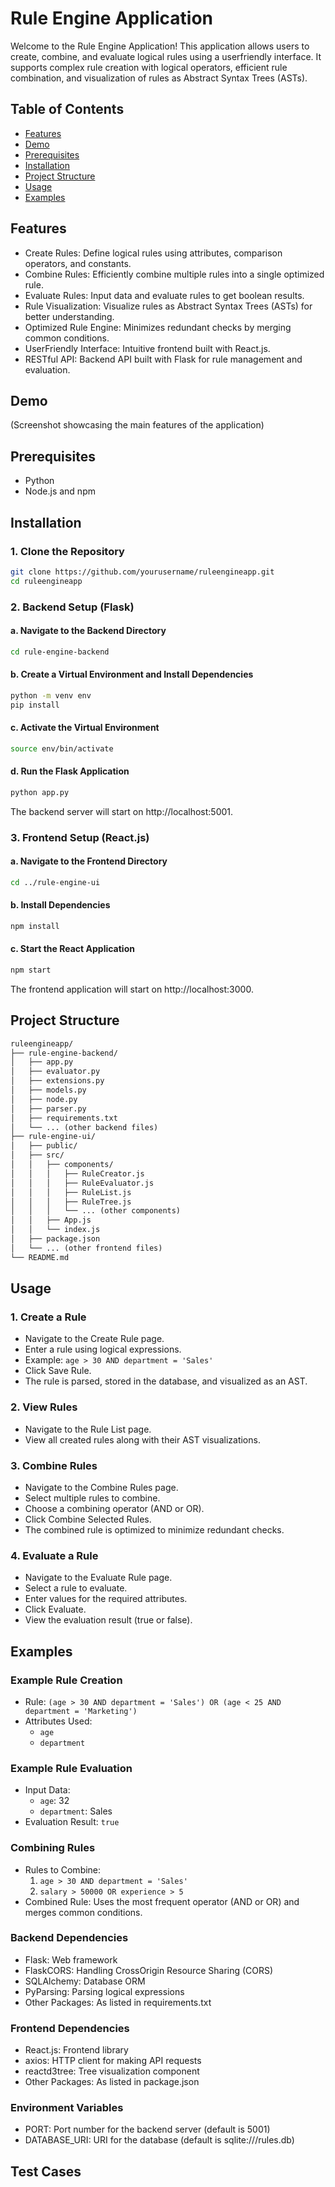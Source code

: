 
# Rule Engine Application


Welcome to the Rule Engine Application! This application allows users to create, combine, and evaluate logical rules using a userfriendly interface. It supports complex rule creation with logical operators, efficient rule combination, and visualization of rules as Abstract Syntax Trees (ASTs).

## Table of Contents


* [Features](#features)
* [Demo](#demo)
* [Prerequisites](#prerequisites)
* [Installation](#installation)
* [Project Structure](#projectstructure)
* [Usage](#usage)
* [Examples](#examples)


## Features


* Create Rules: Define logical rules using attributes, comparison operators, and constants.
* Combine Rules: Efficiently combine multiple rules into a single optimized rule.
* Evaluate Rules: Input data and evaluate rules to get boolean results.
* Rule Visualization: Visualize rules as Abstract Syntax Trees (ASTs) for better understanding.
* Optimized Rule Engine: Minimizes redundant checks by merging common conditions.
* UserFriendly Interface: Intuitive frontend built with React.js.
* RESTful API: Backend API built with Flask for rule management and evaluation.

## Demo


(Screenshot showcasing the main features of the application)

## Prerequisites


* Python
* Node.js and npm

## Installation


### 1. Clone the Repository

```bash
git clone https://github.com/yourusername/ruleengineapp.git
cd ruleengineapp
```

### 2. Backend Setup (Flask)

#### a. Navigate to the Backend Directory

```bash
cd rule-engine-backend
```

#### b. Create a Virtual Environment and Install Dependencies

```bash
python -m venv env
pip install
```

#### c. Activate the Virtual Environment

```bash
source env/bin/activate
```

#### d. Run the Flask Application

```bash
python app.py
```

The backend server will start on http://localhost:5001.

### 3. Frontend Setup (React.js)

#### a. Navigate to the Frontend Directory

```bash
cd ../rule-engine-ui
```

#### b. Install Dependencies

```bash
npm install
```

#### c. Start the React Application

```bash
npm start
```

The frontend application will start on http://localhost:3000.

## Project Structure


```markdown
ruleengineapp/
├── rule-engine-backend/
│   ├── app.py
│   ├── evaluator.py
│   ├── extensions.py
│   ├── models.py
│   ├── node.py
│   ├── parser.py
│   ├── requirements.txt
│   └── ... (other backend files)
├── rule-engine-ui/
│   ├── public/
│   ├── src/
│   │   ├── components/
│   │   │   ├── RuleCreator.js
│   │   │   ├── RuleEvaluator.js
│   │   │   ├── RuleList.js
│   │   │   ├── RuleTree.js
│   │   │   └── ... (other components)
│   │   ├── App.js
│   │   └── index.js
│   ├── package.json
│   └── ... (other frontend files)
└── README.md
```

## Usage


### 1. Create a Rule

* Navigate to the Create Rule page.
* Enter a rule using logical expressions.
* Example: `age > 30 AND department = 'Sales'`
* Click Save Rule.
* The rule is parsed, stored in the database, and visualized as an AST.

### 2. View Rules

* Navigate to the Rule List page.
* View all created rules along with their AST visualizations.

### 3. Combine Rules

* Navigate to the Combine Rules page.
* Select multiple rules to combine.
* Choose a combining operator (AND or OR).
* Click Combine Selected Rules.
* The combined rule is optimized to minimize redundant checks.

### 4. Evaluate a Rule

* Navigate to the Evaluate Rule page.
* Select a rule to evaluate.
* Enter values for the required attributes.
* Click Evaluate.
* View the evaluation result (true or false).

## Examples


### Example Rule Creation

* Rule: `(age > 30 AND department = 'Sales') OR (age < 25 AND department = 'Marketing')`
* Attributes Used:
	+ `age`
	+ `department`

### Example Rule Evaluation

* Input Data:
	+ `age`: 32
	+ `department`: Sales
* Evaluation Result: `true`



### Combining Rules

* Rules to Combine:
	1. `age > 30 AND department = 'Sales'`
	2. `salary > 50000 OR experience > 5`
* Combined Rule: Uses the most frequent operator (AND or OR) and merges common conditions.



### Backend Dependencies

* Flask: Web framework
* FlaskCORS: Handling CrossOrigin Resource Sharing (CORS)
* SQLAlchemy: Database ORM
* PyParsing: Parsing logical expressions
* Other Packages: As listed in requirements.txt

### Frontend Dependencies

* React.js: Frontend library
* axios: HTTP client for making API requests
* reactd3tree: Tree visualization component
* Other Packages: As listed in package.json

### Environment Variables

* PORT: Port number for the backend server (default is 5001)
* DATABASE_URI: URI for the database (default is sqlite:///rules.db)

## Test Cases
